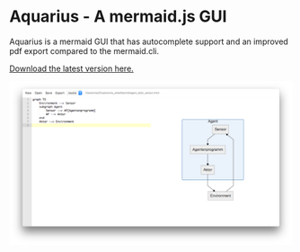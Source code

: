 # Aquarius - A mermaid.js GUI
Aquarius is a mermaid GUI that has autocomplete support and an improved pdf export compared to the mermaid.cli.

[Download the latest version here.](https://github.com/aimed/aquarius/releases/latest)

![Aquarius](screenshot.png)
